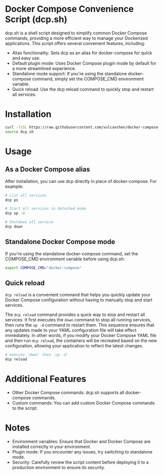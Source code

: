 # Docker Compose Convenience Script (dcp.sh)

dcp.sh is a shell script designed to simplify common Docker Compose commands, providing a more efficient way to manage your Dockerized applications. This script offers several convenient features, including:

- Alias functionality: Sets dcp as an alias for docker-compose for quick and easy use.
- Default plugin mode: Uses Docker Compose plugin mode by default for a more streamlined experience.
- Standalone mode support: If you're using the standalone docker-compose command, simply set the COMPOSE_CMD environment variable.
- Quick reload: Use the dcp reload command to quickly stop and restart all services.


# Installation

```sh
curl -fsSL https://raw.githubusercontent.com/vulcanshen/docker-compose-convenience-script/refs/heads/main/dcp.sh -o dcp.sh
source dcp.sh
```

# Usage

## As a Docker Compose alias

After installation, you can use dcp directly in place of docker-compose. For example:

```sh
# List all services
dcp ps

# Start all services in detached mode
dcp up -d

# Shutdown all service
dcp down
```

## Standalone Docker Compose mode

If you're using the standalone docker-compose command, set the COMPOSE_CMD environment variable before using dcp.sh:

```sh
export COMPOSE_CMD="docker-compose"
```

## Quick reload

`dcp reload` is a convenient command that helps you quickly update your Docker Compose configuration without having to manually stop and start services.

The `dcp reload` command provides a quick way to stop and restart all services. It first executes the `down` command to stop all running services, then runs the `up -d` command to restart them. This sequence ensures that any updates made to your YAML configuration file will take effect immediately. In other words, if you modify your Docker Compose YAML file and then run `dcp reload`, the containers will be recreated based on the new configuration, allowing your application to reflect the latest changes.

```sh
# execute `down` then `up -d`
dcp reload
```


# Additional Features

- Other Docker Compose commands: dcp.sh supports all docker-compose commands.
- Custom commands: You can add custom Docker Compose commands to the script.

# Notes
- Environment variables: Ensure that Docker and Docker Compose are installed correctly in your environment.
- Plugin mode: If you encounter any issues, try switching to standalone mode.
- Security: Carefully review the script content before deploying it to a production environment to ensure its security.